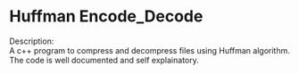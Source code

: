 # Huffman Encode_Decode
Description:<br/>
A c++ program to compress and decompress files using Huffman algorithm.<br/>
The code is well documented and self explainatory.

